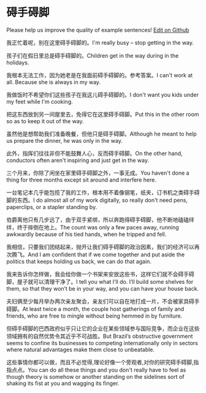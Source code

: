 # 碍手碍脚

Please help us improve the quality of example sentences! [Edit on Github](https://github.com/jiyushe/jiyu-example-sentence-source/blob/main/chinese/aishouaijiao.md)

<p><span class="chinese">我正忙着呢，别在这里碍手碍脚的。</span><span class="english">I'm really busy – stop getting in the way.</span></p>

<p><span class="chinese">孩子们在假日里总是碍手碍脚的。</span><span class="english">Children get in the way during in the holidays.</span></p>

<p><span class="chinese">我根本无法工作，因为她老是在我面前碍手碍脚的。参考答案。</span><span class="english">I can't work at all. Because she is always in my way.</span></p>

<p><span class="chinese">我做饭时不希望你们这些孩子在我这儿碍手碍脚的。</span><span class="english">I don't want you kids under my feet while I'm cooking.</span></p>

<p><span class="chinese">把这东西放到另一间屋里去，免得它在这里碍手碍脚。</span><span class="english">Put this in the other room so as to keep it out of the way.</span></p>

<p><span class="chinese">虽然他是想帮助我们准备晚餐，但他只是碍手碍脚。</span><span class="english">Although he meant to help us prepare the dinner, he was only in the way.</span></p>

<p><span class="chinese">此外，指挥们往往非但不能鼓舞人心，反而碍手碍脚。</span><span class="english">On the other hand, conductors often aren't inspiring and just get in the way.</span></p>

<p><span class="chinese">三个月来，你除了闲坐在家里碍手碍脚之外，一事无成。</span><span class="english">You haven't done a thing for three months except sit around and interfere here.</span></p>

<p><span class="chinese">一台笔记本几乎能包揽了我的工作，根本用不着像钢笔，纸夹，订书机之类碍手碍脚的东西。</span><span class="english">I do almost all of my work digitally, so really don't need pens, paperclips, or a stapler standing by.</span></p>

<p><span class="chinese">伯爵离他只有几步远了，由于双手紧绑，所以奔跑得碍手碍脚，他不断地磕磕绊绊，终于摔倒在地上。</span><span class="english">The count was only a few paces away, running awkwardly because of his tied hands, when he tripped and fell.</span></p>

<p><span class="chinese">我相信，只要我们团结起来，抛开让我们碍手碍脚的政治因素，我们的经济可以再次腾飞。</span><span class="english">And I am confident that if we come together and put aside the politics that keeps holding us back, we can do that again.</span></p>

<p><span class="chinese">我来告诉你怎样做，我会给你做一个书架来安放这些书，这样它们就不会碍手碍脚，屋子就可以清理干净了。</span><span class="english">I tell you what I’ll do. I’ll build some shelves for them, so that they won’t be in your way, and you can have your house back.</span></p>

<p><span class="chinese">夫妇俩至少每月举办两次亲友聚会，亲友们可以自在地打成一片，不会被家具碍手碍脚。</span><span class="english">At least twice a month, the couple host gatherings of family and friends, who are free to mingle without being hemmed in by furniture.</span></p>

<p><span class="chinese">但碍手碍脚的巴西政府似乎只让它的企业在某些领域参与国际竞争，而企业在这些领域拥有的自然优势令其近乎不可战胜。</span><span class="english">But Brazil’s obstructive government seems to confine its businesses to competing internationally only in sectors where natural advantages make them close to unbeatable.</span></p>

<p><span class="chinese">这些事情你都可以做，而且不必觉得,理论好像一个旁观者,对你的研究碍手碍脚,指指点点。</span><span class="english">You can do all these things  and you don't really have to feel as though theory is somehow or another standing on the sidelines sort of shaking its fist at you and wagging its finger.</span></p>

